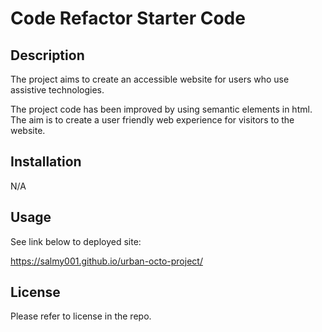 # Code Refactor Starter Code

## Description

The project aims to create an accessible website for users who use assistive technologies.

The project code has been improved by using semantic elements in html.
The aim is to create a user friendly web experience for visitors to the website.

## Installation

N/A

## Usage

See link below to deployed site:

https://salmy001.github.io/urban-octo-project/

## License

Please refer to license in the repo.
